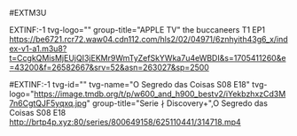 #EXTM3U

EXTINF:-1 tvg-logo="" group-title="APPLE TV" the buccaneers T1 EP1
https://be6721.rcr72.waw04.cdn112.com/hls2/02/04971/6znhyith43g6_x/index-v1-a1.m3u8?t=CcgkQMisMjEUjQI3jEKMr9WmTyZefSkYWka7u4eWBDI&s=1705411260&e=43200&f=26582667&srv=52&asn=263027&sp=2500

#EXTINF:-1 tvg-id="" tvg-name="O Segredo das Coisas S08 E18" tvg-logo="https://image.tmdb.org/t/p/w600_and_h900_bestv2/iYekbzhxzCd3M7n6CgtQJF5yqxq.jpg" group-title="Serie ∤ Discovery+",O Segredo das Coisas S08 E18
http://brtp4p.xyz:80/series/800649158/625110441/314718.mp4
